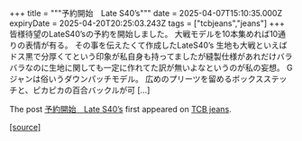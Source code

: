 +++
title = """予約開始　Late S40’s"""
date = 2025-04-07T15:10:35.000Z
expiryDate = 2025-04-20T20:25:03.243Z
tags = ["tcbjeans","jeans"]
+++
皆様待望のLateS40’sの予約を開始しました。 大戦モデルを10本集めれば10通りの表情が有る。 その事を伝えたくて作成したLateS40’s 生地も大戦といえばドス黒で分厚くてという印象が私自身も持ってましたが縫製仕様があれだけバラバラなのに生地に関しても一定に作れてた訳が無いよなというのが私の妄想。 Gジャンは俗いうダウンパッチモデル。 広めのプリーツを留めるボックスステッチと、ピカピカの百合バックルが可 \[…\]

The post [予約開始　Late S40’s](http://tcbjeans.com/2025/04/08/51941) first appeared on [TCB jeans](http://tcbjeans.com).

[[source]](http://tcbjeans.com/2025/04/08/51941)
